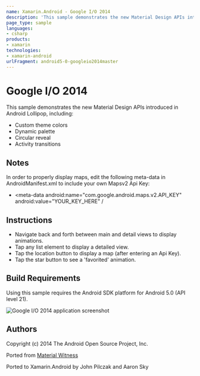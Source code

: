 ```yaml
---
name: Xamarin.Android - Google I/O 2014
description: 'This sample demonstrates the new Material Design APIs introduced in Android Lollipop, including: Custom theme colors Dynamic palette Circular...'
page_type: sample
languages:
- csharp
products:
- xamarin
technologies:
- xamarin-android
urlFragment: android5-0-googleio2014master
---
```

# Google I/O 2014

This sample demonstrates the new Material Design APIs introduced in Android Lollipop, including:

* Custom theme colors
* Dynamic palette
* Circular reveal
* Activity transitions

## Notes
In order to properly display maps, edit the following meta-data in AndroidManifest.xml to include your own Mapsv2 Api Key:
* <meta-data android:name="com.google.android.maps.v2.API_KEY" android:value="YOUR_KEY_HERE" /

## Instructions

* Navigate back and forth between main and detail views to display animations.
* Tap any list element to display a detailed view.
* Tap the location button to display a map (after entering an Api Key).
* Tap the star button to see a 'favorited' animation.

## Build Requirements
Using this sample requires the Android SDK platform for Android 5.0 (API level 21).

![Google I/O 2014 application screenshot](Screenshots/lone_pine.png "Google I/O 2014 application screenshot")

## Authors
Copyright (c) 2014 The Android Open Source Project, Inc.

Ported from [Material Witness](https://github.com/romainguy/google-io-2014)

Ported to Xamarin.Android by John Pilczak and Aaron Sky
